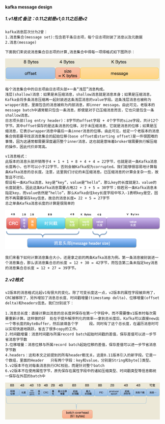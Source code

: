 #### kafka message design

##### 1.v1格式      备注：0.11之前是v1,0.11之后是v2

```
kafka消息层次分为2曾：
1.消息集合(message set):包含若干条日志项，每个日志项封装了消息以及元数据
2.消息(message)
```

```
下面我们来说说消息集合日志项的计算,消息集合中得每一项得格式如下图所示：
```

![](https://github.com/Harden-13/bigdata/blob/master/images/v1_log_head.png)

```
每个消息集合中的日志项由日志项头部+一条“浅层”消息构成。
浅层(shallow)消息：如果是未压缩消息，shallow消息就是消息本身；如果是压缩消息，Kafka会将多条消息压缩再一起封装进这条浅层消息的value字段。这条浅层消息也被称为wrapper消息，里面包含的消息被称为内部消息，即inner message。由此可见，老版本的message batch中通常都只包含一条消息，即使是对于已压缩消息而言，它也只是包含一条shallow消息。
日志项头部(log entry header)：8字节的offset字段 + 4个字节的size字段，共计12个字节。其中offset保存的是这条消息的位移。对于未压缩消息，它就是消息的位移；如果是压缩消息，它表示wrapper消息中最后一条inner消息的位移。由此可见，给定一个老版本的消息集合倘若要寻找该消息集合的起始位移(base offset或starting offset)是一件很困难的事情，因为这通常都需要深度遍历整个inner消息，这也就是意味着broker端需要执行解压缩的操作，因此代价非常高。
```



```
v1消息格式：
此版本的消息头部开销等于4 + 1 + 1 + 8 + 4 + 4 = 22字节，也就是说一条Kafka消息长度再小，也不可以小于22字节，否则会被Kafka视为corrupted。我们能够很容易地计算每条Kafka消息的总长度。注意，这里我们讨论的未压缩消息。已压缩消息的计算会复杂一些，故暂且不讨论。
假设有一条Kafka消息，key是“key”，value是“hello”，那么key的长度就是3，value的长度就是5，因此这条Kafka消息需要占用22 + 3 + 5 = 30字节；倘若另一条Kafka消息未指定key，而value依然是“hello”，那么Kafka会往key长度字段中写入-1表明key是空，因而不再需要保存key信息，故总的消息长度= 22 + 5 = 27字节
总之单条Kafka消息长度的计算是很简单的
```

![](https://github.com/Harden-13/bigdata/blob/master/images/v1_message_type.png)

```
我们来看下如何计算消息集合大小，还是拿之前的两条Kafka消息为例。第一条消息被封装进一个消息集合，那么该消息集合总的长度 = 12 + 30 = 42字节，而包含第二条未指定key消息的消息集合总长度 = 12 + 27 = 39字节。
```

##### 2.v2格式

```
v2版本的消息格式比起v1有很大的变化。除了可变长度这一点，v2版本的属性字段被弃用了，CRC被移除了，另外增加了消息总长度、时间戳增量(timestamp delta)、位移增量(offset delta)和headers信息。我们分别说下：

1.消息总长度：直接计算出消息的总长度并保存在第一个字段中，而不需要像v1版本时每次需要重新计算。这样做的好	处在于提升解序列化的效率——拿到总长度后，Kafka可以直接new出一个等长度的ByteBuffer，然后装填各个字     段。同时有了这个总长度，在遍历消息时可以实现快速地跳跃，省去了很多copy的工作。
2.时间戳增量：消息时间戳与所属record batch起始时间戳的差值，保存差值可以进一步节省消息字节数
3.位移增量：消息位移与所属record batch起始位移的差值，保存差值可以进一步节省消息字节数
4.headers：这和本文之前提到的所有header都无关。这是0.11版本引入的新字段。它是一个数组，里面的Header   只有两个字段：key和value，分别是String和byte[]类型。
5.v2版本不在对每条消息执行CRC校验，而是针对整个batch
6.v2版本不在使用属性字节，原先保存在属性字段中的诸如压缩类型、时间戳类型等信息都统一保存在外层的batch中
```

![](https://github.com/Harden-13/bigdata/blob/master/images/v2_log_type.png)

